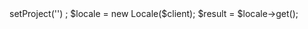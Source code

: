 <?php

use Appwrite\Client;
use Appwrite\Services\Locale;

$client = new Client();

$client
    ->setProject('')
;

$locale = new Locale($client);

$result = $locale->get();
